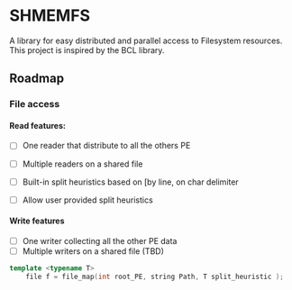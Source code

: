 # SHMEMFS
A library for easy distributed and parallel access to Filesystem resources. This project is inspired by the BCL library.

## Roadmap
### File access

#### Read features:

- [ ] One reader that distribute to all the others PE
- [ ] Multiple readers on a shared file 
- [ ] Built-in split heuristics based on [by line, on char delimiter
- [ ] Allow user provided split heuristics


#### Write features
- [ ] One writer collecting all the other PE data
- [ ] Multiple writers on a shared file (TBD)

```cpp
template <typename T>
    file f = file_map(int root_PE, string Path, T split_heuristic );
```

